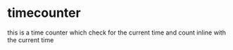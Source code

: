# timecounter
 this is a time counter which check for the current time and count inline with the current time
